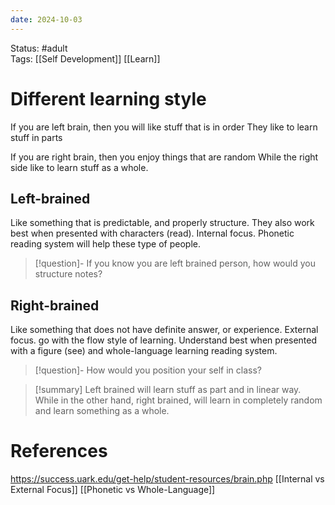 ```yaml
---
date: 2024-10-03
---
```


Status: #adult  
Tags: [[Self Development]] [[Learn]]
# Different learning style

If you are left brain, then you will like stuff that is in order
They like to learn stuff in parts

If you are right brain, then you enjoy things that are random
While the right side like to learn stuff as a whole.

## Left-brained
Like something that is predictable, and properly structure. They also work best when presented with characters (read). Internal focus.  Phonetic reading system will help these type of people.

> [!question]-
>If you know you are left brained person, how would you structure notes?
> 
## Right-brained
Like something that does not have definite answer, or experience. External focus. go with the flow style of learning. Understand best when presented with a figure (see) and whole-language learning reading system. 

> [!question]-
> How would you position your self in class?
> 

> [!summary]
> Left brained will learn stuff as part and in linear way. While in the other hand, right brained, will learn in completely random and learn something as a whole.  
# References
https://success.uark.edu/get-help/student-resources/brain.php
[[Internal vs External Focus]]
[[Phonetic vs Whole-Language]]